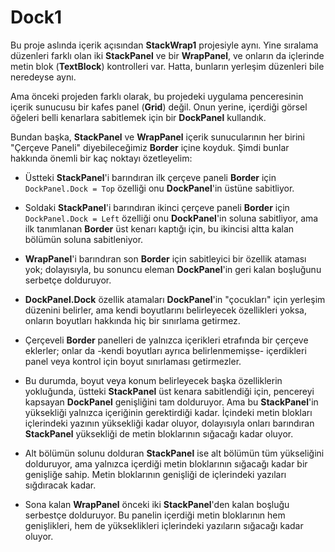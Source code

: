 ﻿# Dock1
Bu proje aslında içerik açısından
**StackWrap1** projesiyle aynı.
Yine sıralama düzenleri farklı olan
iki **StackPanel** ve bir **WrapPanel**,
ve onların da içlerinde metin blok
(**TextBlock**) kontrolleri var.
Hatta, bunların yerleşim düzenleri bile
neredeyse aynı.

Ama önceki projeden farklı olarak,
bu projedeki uygulama penceresinin
içerik sunucusu bir kafes panel
(**Grid**) değil. Onun yerine, içerdiği
görsel öğeleri belli kenarlara sabitlemek
için bir **DockPanel** kullandık.

Bundan başka, **StackPanel** ve **WrapPanel**
içerik sunucularının her birini "Çerçeve
Paneli" diyebileceğimiz **Border** içine koyduk.
Şimdi bunlar hakkında önemli bir kaç noktayı
özetleyelim:

+ Üstteki **StackPanel**'i barındıran 
  ilk çerçeve paneli **Border** için
  `DockPanel.Dock = Top` özelliği
  onu **DockPanel**'in üstüne sabitliyor.

+ Soldaki **StackPanel**'i barındıran 
  ikinci çerçeve paneli **Border** için
  `DockPanel.Dock = Left` özelliği
  onu **DockPanel**'in soluna sabitliyor,
  ama ilk tanımlanan **Border** üst kenarı
  kaptığı için, bu ikincisi altta kalan
  bölümün soluna sabitleniyor.

+ **WrapPanel**'i barındıran son **Border**
  için sabitleyici bir özellik ataması yok;
  dolayısıyla, bu sonuncu eleman
  **DockPanel**'in geri kalan boşluğunu
  serbetçe dolduruyor.


+ **DockPanel.Dock** özellik atamaları
  **DockPanel**'in "çocukları" için
  yerleşim düzenini belirler, ama kendi
  boyutlarını belirleyecek özellikleri yoksa,
  onların boyutları hakkında hiç bir sınırlama
  getirmez.

+ Çerçeveli **Border** panelleri de
  yalnızca içerikleri etrafında bir çerçeve
  eklerler; onlar da -kendi boyutları
  ayrıca belirlenmemişse- içerdikleri panel
  veya kontrol için boyut sınırlaması getirmezler.

+ Bu durumda, boyut veya konum belirleyecek
  başka özelliklerin yokluğunda, üstteki
  **StackPanel** üst kenara sabitlendiği
  için, pencereyi kapsayan **DockPanel**
  genişliğini tam dolduruyor.
  Ama bu **StackPanel**'in yüksekliği
  yalnızca içeriğinin gerektirdiği kadar.
  İçindeki metin blokları içlerindeki yazının
  yüksekliği kadar oluyor, dolayısıyla
  onları barındıran **StackPanel** yüksekliği de
  metin bloklarının sığacağı kadar oluyor.

+ Alt bölümün solunu dolduran **StackPanel**
  ise alt bölümün tüm yükseliğini dolduruyor,
  ama yalnızca içerdiği metin bloklarının
  sığacağı kadar bir genişliğe sahip.
  Metin bloklarının genişliği de içlerindeki
  yazıları sığdıracak kadar.

+ Sona kalan **WrapPanel** önceki iki
  **StackPanel**'den kalan boşluğu serbestçe
  dolduruyor. Bu panelin içerdiği metin
  bloklarının hem genişlikleri, hem de
  yükseklikleri içlerindeki yazıların
  sığacağı kadar oluyor.
